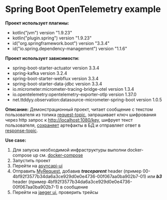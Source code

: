# Spring Boot OpenTelemetry example

**Проект использует плагины:**

- kotlin("jvm") version "1.9.23"
- kotlin("plugin.spring") version "1.9.23"
- id("org.springframework.boot") version "3.3.4"
- id("io.spring.dependency-management") version "1.1.6"

**Проект использует зависимости:**

- spring-boot-starter-actuator version 3.3.4
- spring-kafka version 3.2.4
- spring-boot-starter-webflux version 3.3.4
- spring-boot-starter-data-jdbc version 3.3.4
- io.micrometer:micrometer-tracing-bridge-otel version 1.3.4
- io.opentelemetry:opentelemetry-exporter-otlp version 1.37.0
- net.ttddyy.observation:datasource-micrometer-spring-boot version 1.0.5

**Описание:**
Демонстрационный проект, читает сообщение с текстом пользователя из
топика [request-topic](src/main/kotlin/ru/rudikov/springboototeltracingexample/adapter/primary/Consumer.kt),
запрашивает ключ шифрования через http запрос
к [http://localhost:1080/key](src/main/kotlin/ru/rudikov/springboototeltracingexample/adapter/secondary/KeyAdapter.kt),
шифрует текст
пользователя, [сохраняет](src/main/kotlin/ru/rudikov/springboototeltracingexample/adapter/secondary/MessageDetailsAdapter.kt)
артефакты в БД
и отправляет ответ
в [response-topic](src/main/kotlin/ru/rudikov/springboototeltracingexample/adapter/primary/Producer.kt).

**Use case:**
1. Для запуска необходимой инфраструктуры выполни docker-compose up см. [docker-compose](docker-compose.yml)
2. Запустить проект
3. Перейти на [asyncapi-ui](http://localhost:8080/springwolf/asyncapi-ui.html)
4. Отправить [MyRequest](src/main/kotlin/ru/rudikov/springboototeltracingexample/adapter/model/MyRequest.kt), добавив
   **_traceparent_** header (пример 00-4bf92f3577b34da6a3ce929d0e0e4736-00f067aa0ba902b7-01) или
   **_b3_** header (пример 4bf92f3577b34da6a3ce929d0e0e4736-00f067aa0ba902b7-1) в сообщение
5. Перейти на [jaeger ui](http://localhost:16686/), проверить трейсы